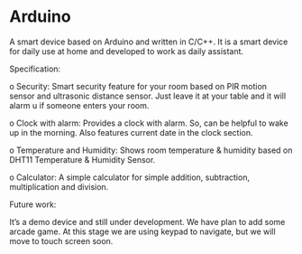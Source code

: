 # Arduino

A smart device based on Arduino and written in C/C++. It is a smart device for daily use at home and developed to work as daily assistant.


Specification:
  
  o	Security: Smart security feature for your room based on PIR motion sensor and ultrasonic distance sensor. Just leave it at your table and it will alarm u if someone enters your room.
  
  o	Clock with alarm: Provides a clock with alarm. So, can be helpful to wake up in the morning. Also features current date in the clock section.
  
  o	Temperature and Humidity: Shows room temperature & humidity based on DHT11 Temperature & Humidity Sensor.
  
  o	Calculator: A simple calculator for simple addition, subtraction, multiplication and division.


Future work:

It’s a demo device and still under development. We have plan to add some arcade game. At this stage we are using keypad to navigate, but we will move to touch screen soon. 

